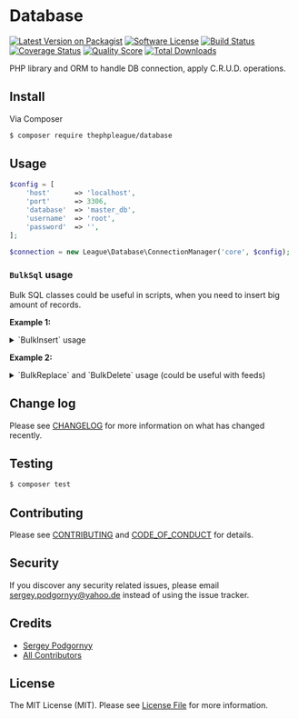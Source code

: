 # Database

[![Latest Version on Packagist][ico-version]][link-packagist]
[![Software License][ico-license]](LICENSE.md)
[![Build Status][ico-travis]][link-travis]
[![Coverage Status][ico-scrutinizer]][link-scrutinizer]
[![Quality Score][ico-code-quality]][link-code-quality]
[![Total Downloads][ico-downloads]][link-downloads]

PHP library and ORM to handle DB connection, apply C.R.U.D. operations.

## Install

Via Composer

``` bash
$ composer require thephpleague/database
```

## Usage

``` php
$config = [
    'host'      => 'localhost',
    'port'      => 3306,
    'database'  => 'master_db',
    'username'  => 'root',
    'password'  => '',
];

$connection = new League\Database\ConnectionManager('core', $config);
```

### `BulkSql` usage

Bulk SQL classes could be useful in scripts, when you need to insert big amount of records.

**Example 1:**

<details>
    <summary>`BulkInsert` usage</summary>
    
``` php
use League\Database\BulkSql\BulkInsert;

$db = $connection->getMasterConnection();

$bulkInsert = new BulkInsert($db, 'users');
$bulkInsert
    ->setItemsPerQuery(50)
    ->useIgnore()
    ->disableIndexes();

try {
    $db->beginTransaction();
    
    foreach ($users as $user) {
        $bulkInsert->add($user);
    }
    
    $bulkInsert->finish();
    $affectedCount = $bulkInsert->getAffectedCount();
    
    $db->commit();
} catch (\PDOException $e) {
    $db->rollBack();
}
```
</details>

**Example 2:**

<details>
    <summary>`BulkReplace` and `BulkDelete` usage (could be useful with feeds)</summary>
    
``` php
use League\Database\BulkSql\BulkReplace;
use League\Database\BulkSql\BulkDelete;

$db = $connection->getMasterConnection();

$bulkReplace = new BulkReplace($db, 'offers');
$bulkReplace->setItemsPerQuery(500);
$bulkDelete = new BulkDelete($db, 'offers');
$bulkDelete->setItemsPerQuery(1000);

try {
    $db->beginTransaction();
    
    foreach ($offers as $offer) {
        $flag = $offer['deltaStatus'] ?? null;
        
        switch ($delta) {
            case 'REMOVE':
                $bulkDelete->add(['id' => $data['id']]);
                break;
            case 'ADD':
                $bulkReplace->add($data);
                break;
            default:
                $logger->notice("Unsupported delta flag \"{$flag}\"";
        }
    }

    $bulkReplace->finish();
    $bulkDelete->finish();
    
    $db->commit();
    
    $insertsCount = $bulkReplace->getInsertedCount();
    $updatesCount = $bulkReplace->getReplacedCount();
    $deletesCount = $bulkDelete->getAffectedCount();
} catch (\PDOException $e) {
    $db->rollBack();
}
```
</details>

## Change log

Please see [CHANGELOG](CHANGELOG.md) for more information on what has changed recently.

## Testing

``` bash
$ composer test
```

## Contributing

Please see [CONTRIBUTING](CONTRIBUTING.md) and [CODE_OF_CONDUCT](CODE_OF_CONDUCT.md) for details.

## Security

If you discover any security related issues, please email sergey.podgornyy@yahoo.de instead of using the issue tracker.

## Credits

- [Sergey Podgornyy][link-author]
- [All Contributors][link-contributors]

## License

The MIT License (MIT). Please see [License File](LICENSE.md) for more information.

[ico-version]: https://img.shields.io/packagist/v/thephpleague/database.svg?style=flat-square
[ico-license]: https://img.shields.io/badge/license-MIT-brightgreen.svg?style=flat-square
[ico-travis]: https://img.shields.io/travis/SergeyPodgornyy/database/master.svg?style=flat-square
[ico-scrutinizer]: https://img.shields.io/scrutinizer/coverage/g/SergeyPodgornyy/database.svg?style=flat-square
[ico-code-quality]: https://img.shields.io/scrutinizer/g/SergeyPodgornyy/database.svg?style=flat-square
[ico-downloads]: https://img.shields.io/packagist/dt/thephpleague/database.svg?style=flat-square

[link-packagist]: https://packagist.org/packages/thephpleague/database
[link-travis]: https://travis-ci.org/SergeyPodgornyy/database
[link-scrutinizer]: https://scrutinizer-ci.com/g/SergeyPodgornyy/database/code-structure
[link-code-quality]: https://scrutinizer-ci.com/g/SergeyPodgornyy/database
[link-downloads]: https://packagist.org/packages/thephpleague/database
[link-author]: https://github.com/SergeyPodgornyy
[link-contributors]: ../../contributors

